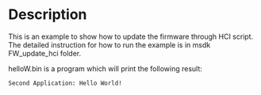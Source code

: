 # Description

This is an example to show how to update the firmware through HCI script. The detailed instruction for how to run the example is in msdk FW_update_hci folder. 

helloW.bin is a program which will print the following result: 
```
Second Application: Hello World!
```
